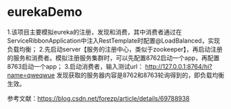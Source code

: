 # eurekaDemo
1.该项目主要模拟eureka的注册，发现和消费，其中消费者通过在ServiceRibbonApplication中注入RestTemplate时配置@LoadBalanced，实现负载均衡；
2.先启动server【服务的注册中心，类似于zookeeper】，再启动注册的服务和消费者。模拟注册服务集群时，可以先配置8762启动一个app，再配置8763启动一个app；
3.启动消费者，输入测试url：
  http://127.0.0.1:8764/hi?name=qweqwue
  发现获取的服务器内容是8762和8763轮询得到的，即负载均衡生效。

参考文献：https://blog.csdn.net/forezp/article/details/69788938
